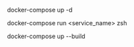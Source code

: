 <!--  -->
docker-compose up -d
<!-- run the application -->
docker-compose run <service_name> zsh
<!-- Rebuild with local changes-->
docker-compose up --build